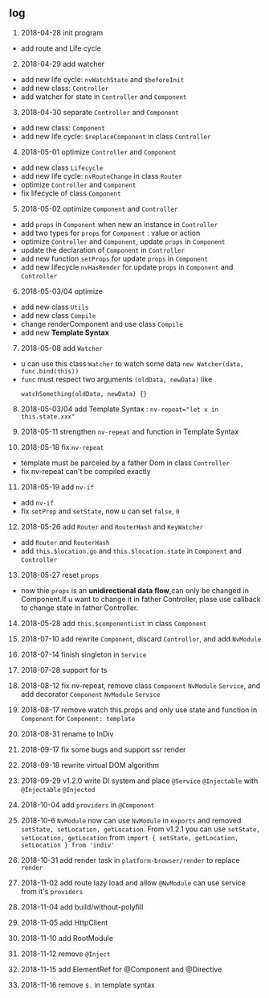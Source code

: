 ## log

1. 2018-04-28 init program
  - add route and Life cycle

2. 2018-04-29 add watcher
  - add new life cycle: `nvWatchState` and `$beforeInit`
  - add new class: `Controller`
  - add watcher for state in `Controller` and `Component`

3. 2018-04-30 separate `Controller` and `Component`
  - add new class: `Component`
  - add new life cycle: `$replaceComponent` in class `Controller`

4. 2018-05-01 optimize `Controller` and `Component`
  - add new class `Lifecycle`
  - add new life cycle: `nvRouteChange` in class `Router`
  - optimize `Controller` and `Component`
  - fix lifecycle of class `Component`

5. 2018-05-02 optimize `Component` and `Controller`
  - add `props` in `Component` when new an instance in `Controller`
  - add two types for `props` for `Component` : value or action
  - optimize `Controller` and `Component`, update `props` in `Component`
  - update the declaration of `Component` in `Controller`
  - add new function `setProps` for update `props` in `Component`
  - add new lifecycle `nvHasRender` for update `props` in `Component` and `Controller`

6. 2018-05-03/04 optimize
  - add new class `Utils`
  - add new class `Compile`
  - change renderComponent and use class `Compile`
  - add new **Template Syntax**

7. 2018-05-08 add `Watcher`
  - u can use this class `Watcher` to watch some data `new Watcher(data, func.bind(this))`
  - `func` must respect two arguments `(oldData, newData)` like
    ```
    watchSomething(oldData, newData) {}
    ```

8. 2018-05-03/04 add Template Syntax : `nv-repeat="let x in this.state.xxx"`

9. 2018-05-11 strengthen `nv-repeat` and function in Template Syntax

10. 2018-05-18 fix `nv-repeat`
  - template must be parceled by a father Dom in class `Controller`
  - fix nv-repeat can't be compiled exactly

11. 2018-05-19 add `nv-if`
  - add `nv-if`
  - fix `setProp` and `setState`, now u can set `false`, `0`

12. 2018-05-26 add `Router` and `RouterHash` and `KeyWatcher`
  - add `Router` and `RouterHash`
  - add `this.$location.go` and `this.$location.state` in `Component` and `Controller`

13. 2018-05-27 reset `props`
  - now thie `props` is an **unidirectional data flow**,can only be changed in Component.If u want to change it in father Controller, plase use callback to change state in father Controller.

14. 2018-05-28 add `this.$componentList` in class `Component`

15. 2018-07-10 add rewrite `Component`, discard `Controllor`, and add `NvModule`

16. 2018-07-14 finish singleton in `Service`

17. 2018-07-28 support for ts

18. 2018-08-12 fix nv-repeat, remove class `Component` `NvModule` `Service`, and add decorator `Component` `NvModule` `Service`

19. 2018-08-17 remove watch this.props and only use state and function in `Component` for `Component: template`

20. 2018-08-31 rename to InDiv

21. 2018-09-17 fix some bugs and support ssr render

22. 2018-09-18 rewrite virtual DOM algorithm

23. 2018-09-29 v1.2.0 write DI system and place  `@Service` `@Injectable` with `@Injectable` `@Injected`

24. 2018-10-04 add `providers` in `@Component`

25. 2018-10-6 `NvModule` now can use `NvModule` in `exports` and  removed `setState, setLocation, getLocation`. From v1.2.1 you can use `setState, setLocation, getLocation` from `import { setState, getLocation, setLocation } from 'indiv'`

26. 2018-10-31 add render task in `platform-browser/render` to replace `render`

27. 2018-11-02 add route lazy load and allow `@NvModule` can use service from it's `providers`

28. 2018-11-04 add build/without-polyfill 

29. 2018-11-05 add HttpClient

30. 2018-11-10 add RootModule

31. 2018-11-12 remove `@Inject`

32. 2018-11-15 add ElementRef for @Component and @Directive

33. 2018-11-16 remove `$.` in template syntax
